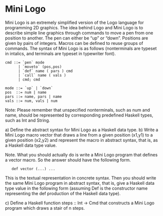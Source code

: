 Mini Logo
=========

Mini Logo is an extremely simplified version of the Logo language for 
programming 2D graphics. The idea behind Logo and Mini Logo is to describe
simple line graphics through commands to move a pen from one position to
another. The pen can either be “up” or “down”. Positions are given by pairs of
integers. Macros can be defined to reuse groups of commands. The syntax of Mini
Logo is as follows (nonterminals are typeset in intalics, and terminals are
typeset in typewriter font).

    cmd ::= `pen` mode
          | `moveto` (pos,pos)
          | `def` name ( pars ) cmd
          | `call` name ( vals )
          | cmd; cmd

    mode ::= `up` | `down`
    pos  ::= num | name
    pars ::= name, pars | name
    vals ::= num, vals | num

Note: Please remember that unspecified nonterminals, such as num and name,
should be represented by corresponding predefined Haskell types, such as Int and
String.

a) Define the abstract syntax for Mini Logo as a Haskell data type.
b) Write a Mini Logo macro vector that draws a line from a given position
   (x1,y1) to a given position (x2,y2) and represent the macro in abstract
   syntax, that is, as a Haskell data type value.

   Note. What you should actually do is write a Mini Logo program that defines a
   vector macro. So the answer should have the following form.

       def vector (...) ...

   This is the textual representation in concrete syntax. Then you should write
   the same Mini Logo program in abstract syntax, that is, give a Haskell data
   type value in the following form (assuming Def is the constructor name
   representing the def production of the Haskell data type).

c) Define a Haskell function steps :: Int -> Cmd that constructs a Mini Logo
   program which draws a stair of n steps.

